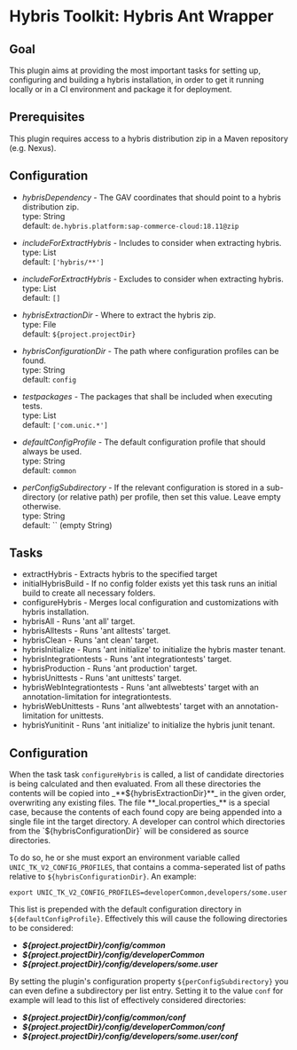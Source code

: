 # Hybris Toolkit: Hybris Ant Wrapper

## Goal
This plugin aims at providing the most important tasks for setting up, configuring and building a hybris installation, 
in order to get it running locally or in a CI environment and package it for deployment.

## Prerequisites
This plugin requires access to a hybris distribution zip in a Maven repository (e.g. Nexus).

## Configuration
* _hybrisDependency_ - The GAV coordinates that should point to a hybris distribution zip.
	<br/>type: String
	<br/>default: `de.hybris.platform:sap-commerce-cloud:18.11@zip`

* _includeForExtractHybris_ - Includes to consider when extracting hybris.
	<br/>type: List<String>
	<br/>default: `['hybris/**']`

* _includeForExtractHybris_ - Excludes to consider when extracting hybris.
	<br/>type: List<String>
	<br/>default: `[]`

* _hybrisExtractionDir_ - Where to extract the hybris zip.
	<br/>type: File
	<br/>default: `${project.projectDir}`
	
* _hybrisConfigurationDir_ - The path where configuration profiles can be found.
    <br/>type: String
	<br/>default: `config`
	
* _testpackages_ - The packages that shall be included when executing tests.
	<br/>type: List<String>
	<br/>default: `['com.unic.*']`
	
* _defaultConfigProfile_ - The default configuration profile that should always be used.
    <br/>type: String
	<br/>default: `common`
	
* _perConfigSubdirectory_ - If the relevant configuration is stored in a sub-directory (or relative path) per profile, 
then set this value. Leave empty otherwise.
    <br/>type: String
	<br/>default: `` (empty String)

## Tasks

* extractHybris - Extracts hybris to the specified target
* initialHybrisBuild - If no config folder exists yet this task runs an initial build to create all necessary folders.
* configureHybris - Merges local configuration and customizations with hybris installation.
* hybrisAll - Runs 'ant all' target.
* hybrisAlltests - Runs 'ant alltests' target.
* hybrisClean - Runs 'ant clean' target.
* hybrisInitialize - Runs 'ant initialize' to initialize the hybris master tenant.
* hybrisIntegrationtests - Runs 'ant integrationtests' target.
* hybrisProduction - Runs 'ant production' target.
* hybrisUnittests - Runs 'ant unittests' target.
* hybrisWebIntegrationtests - Runs 'ant allwebtests' target with an annotation-limitation for integrationtests.
* hybrisWebUnittests - Runs 'ant allwebtests' target with an annotation-limitation for unittests.
* hybrisYunitinit - Runs 'ant initialize' to initialize the hybris junit tenant.

## Configuration
When the task task `configureHybris` is called, a list of candidate directories is being calculated and then evaluated. 
From all these directories the contents will be copied into _**${hybrisExtractionDir}**_ in the given order, overwriting
 any existing files. The file **_local.properties_** is a special case, because the contents of each found copy are being
  appended into a single file int the target directory.
 A developer can control which directories from the `${hybrisConfigurationDir}` will be considered as source directories.

To do so, he or she must export an environment variable called `UNIC_TK_V2_CONFIG_PROFILES`, that contains a comma-seperated
 list of paths relative to `${hybrisConfigurationDir}`. An example:

    export UNIC_TK_V2_CONFIG_PROFILES=developerCommon,developers/some.user
    
This list is prepended with the default configuration directory in `${defaultConfigProfile}`. Effectively this will cause the
 following directories to be considered:

* **_${project.projectDir}/config/common_**
* **_${project.projectDir}/config/developerCommon_**
* **_${project.projectDir}/config/developers/some.user_**

By setting the plugin's configuration property `${perConfigSubdirectory}` you can even define a subdirectory per list entry. 
Setting it to the value `conf` for example will lead to this list of effectively considered directories:  

* **_${project.projectDir}/config/common/conf_**
* **_${project.projectDir}/config/developerCommon/conf_**
* **_${project.projectDir}/config/developers/some.user/conf_** 
